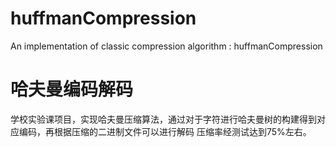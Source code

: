 # huffmanCompression
An implementation of classic compression algorithm : huffmanCompression
# 哈夫曼编码解码
学校实验课项目，实现哈夫曼压缩算法，通过对于字符进行哈夫曼树的构建得到对应编码，再根据压缩的二进制文件可以进行解码
压缩率经测试达到75%左右。

